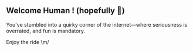 ## Welcome Human ! (hopefully 👀)

You've stumbled into a quirky corner of the internet—where seriousness is overrated, and fun is mandatory. 

Enjoy the ride \m/
